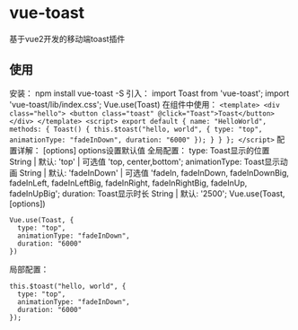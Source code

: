 # vue-toast
  基于vue2开发的移动端toast插件
## 使用
  安装：
    npm install vue-toast -S
  引入：
    import Toast from 'vue-toast';
    import 'vue-toast/lib/index.css';
    Vue.use(Toast)
  在组件中使用：
    ```
    <template>
      <div class="hello">
        <button class="toast" @click="Toast">Toast</button>
      </div>
    </template>
    <script>
    export default {
      name: "HelloWorld",
      methods: {
        Toast() {
          this.$toast("hello, world", {
            type: "top",
            animationType: "fadeInDown",
            duration: "6000"
          });
        }
      }
    };
    </script>
    ```
  配置详解：
  [options] options设置默认值
  全局配置：
  type: Toast显示的位置 String | 默认: 'top' | 可选值 'top, center,bottom';
  animationType: Toast显示动画 String | 默认: 'fadeInDown' | 可选值 'fadeIn, fadeInDown, fadeInDownBig, fadeInLeft, fadeInLeftBig, fadeInRight, fadeInRightBig, fadeInUp, fadeInUpBig';
  duration: Toast显示时长 String | 默认: '2500';
  Vue.use(Toast, [options])
  ```
  Vue.use(Toast, {
    type: "top",
    animationType: "fadeInDown",
    duration: "6000"
  })
  ```
  局部配置：
  ```
  this.$toast("hello, world", {
    type: "top",
    animationType: "fadeInDown",
    duration: "6000"
  });
  ```
